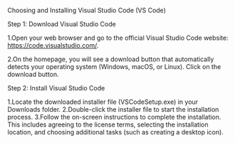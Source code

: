 Choosing and Installing Visual Studio Code (VS Code)

Step 1: Download Visual Studio Code

1.Open your web browser and go to the official Visual Studio Code website: https://code.visualstudio.com/.

2.On the homepage, you will see a download button that automatically detects your operating system (Windows, macOS, or Linux). Click on the download button.

Step 2: Install Visual Studio Code

1.Locate the downloaded installer file (VSCodeSetup.exe) in your Downloads folder. 2.Double-click the installer file to start the installation process. 3.Follow the on-screen instructions to complete the installation. This includes agreeing to the license terms, selecting the installation location, and choosing additional tasks (such as creating a desktop icon).
